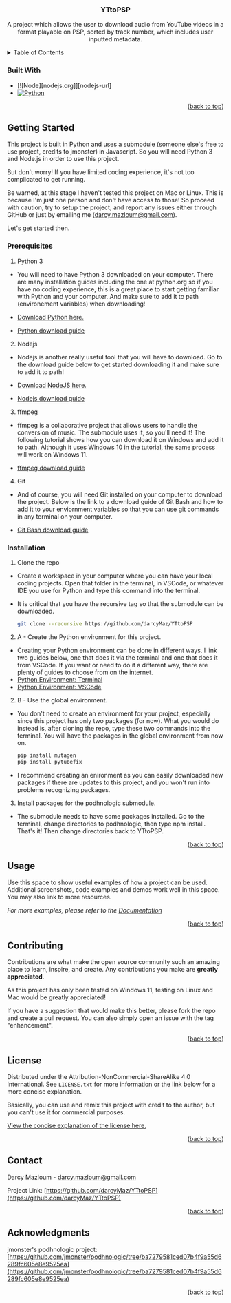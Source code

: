 <a id="readme-top"></a>

<!-- PROJECT LOGO -->
  
<div align="center">

<h3 align="center"> YTtoPSP </h3>

  <p align="center">
    A project which allows the user to download audio from YouTube videos in a format playable on PSP, sorted by track number, which includes user inputted metadata.
      
      

  </p>
</div>



<!-- TABLE OF CONTENTS -->
<details>
  <summary>Table of Contents</summary>
  <ol>
    <li>
      <a href="#about-the-project">About The Project</a>
      <ul>
        <li><a href="#built-with">Built With</a></li>
      </ul>
    </li>
    <li>
      <a href="#getting-started">Getting Started</a>
      <ul>
        <li><a href="#prerequisites">Prerequisites</a></li>
        <li><a href="#installation">Installation</a></li>
      </ul>
    </li>
    <li><a href="#usage">Usage</a></li>
    <li><a href="#roadmap">Roadmap</a></li>
    <li><a href="#contributing">Contributing</a></li>
    <li><a href="#license">License</a></li>
    <li><a href="#contact">Contact</a></li>
    <li><a href="#acknowledgments">Acknowledgments</a></li>
  </ol>
</details>



### Built With

* [![Node][nodejs.org]][nodejs-url]
* [![Python][python-img]][python-url]

<p align="right">(<a href="#readme-top">back to top</a>)</p>



<!-- GETTING STARTED -->
## Getting Started

This project is built in Python and uses a submodule (someone else's free to use project, credits to jmonster) in Javascript. So you will need Python 3 and Node.js in order to use this project.

But don't worry! If you have limited coding experience, it's not too complicated to get running.

Be warned, at this stage I haven't tested this project on Mac or Linux. This is because I'm just one person and don't have access to those! So proceed with caution, try to setup the project, and report any issues either through GitHub or just by emailing me (darcy.mazloum@gmail.com).

Let's get started then.


### Prerequisites

1. Python 3
* You will need to have Python 3 downloaded on your computer. There are many installation guides including the one at python.org so if you have no coding experience, this is a great place to start getting familiar with Python and your computer. And make sure to add it to path (environement variables) when downloading!  
  
* <a href="https://www.python.org/downloads/"> Download Python here. </a>  
* <a href="https://www.digitalocean.com/community/tutorials/install-python-windows-10"> Python download guide </a> 
  
2. Nodejs
* Nodejs is another really useful tool that you will have to download. Go to the download guide below to get started downloading it and make sure to add it to path!  
  
* <a href="https://nodejs.org/en/download"> Download NodeJS here. </a>  
* <a href="https://www.digitalocean.com/community/tutorials/node-js-environment-setup-node-js-installation"> Nodejs download guide </a>  
  
3. ffmpeg
* ffmpeg is a collaborative project that allows users to handle the conversion of music. The submodule uses it, so you'll need it! The following tutorial shows how you can download it on Windows and add it to path. Although it uses Windows 10 in the tutorial, the same process will work on Windows 11.  
  
* <a href="https://phoenixnap.com/kb/ffmpeg-windows"> ffmpeg download guide </a>  
  
4. Git
* And of course, you will need Git installed on your computer to download the project. Below is the link to a download guide of Git Bash and how to add it to your enviornment variables so that you can use git commands in any terminal on your computer.  
  
* <a href="https://www.w3schools.com/git/git_install.asp?remote=github"> Git Bash download guide </a>  

### Installation

1. Clone the repo
* Create a workspace in your computer where you can have your local coding projects. Open that folder in the terminal, in VSCode, or whatever IDE you use for Python and type this command into the terminal.

* It is critical that you have the recursive tag so that the submodule can be downloaded.

   ```sh
   git clone --recursive https://github.com/darcyMaz/YTtoPSP
   ```

2. A - Create the Python environment for this project.
* Creating your Python environment can be done in different ways. I link two guides below, one that does it via the terminal and one that does it from VSCode. If you want or need to do it a different way, there are plenty of guides to choose from on the internet.  
* <a href="https://www.w3schools.com/python/python_virtualenv.asp"> Python Environment: Terminal </a>  
* <a href="https://code.visualstudio.com/docs/python/environments"> Python Environment: VSCode </a>  
  
2. B - Use the global environment.
* You don't need to create an environment for your project, especially since this project has only two packages (for now). What you would do instead is, after cloning the repo, type these two commands into the terminal. You will have the packages in the global environment from now on.
  
    ```sh
    pip install mutagen
    pip install pytubefix
    ```
* I recommend creating an enironment as you can easily downloaded new packages if there are updates to this project, and you won't run into problems recognizing packages.

3. Install packages for the podhnologic submodule.
* The submodule needs to have some packages installed. Go to the terminal, change directories to podhnologic, then type npm install. That's it! Then change directories back to YTtoPSP.  
  
<p align="right">(<a href="#readme-top">back to top</a>)</p>  



<!-- USAGE EXAMPLES -->
## Usage

Use this space to show useful examples of how a project can be used. Additional screenshots, code examples and demos work well in this space. You may also link to more resources.

_For more examples, please refer to the [Documentation](https://example.com)_

<p align="right">(<a href="#readme-top">back to top</a>)</p>



<!-- CONTRIBUTING -->
## Contributing

Contributions are what make the open source community such an amazing place to learn, inspire, and create. Any contributions you make are **greatly appreciated**.

As this project has only been tested on Windows 11, testing on Linux and Mac would be greatly appreciated!

If you have a suggestion that would make this better, please fork the repo and create a pull request. You can also simply open an issue with the tag "enhancement".

<p align="right">(<a href="#readme-top">back to top</a>)</p>



<!-- LICENSE -->
## License

Distributed under the Attribution-NonCommercial-ShareAlike 4.0 International. See `LICENSE.txt` for more information or the link below for a more concise explanation.  

Basically, you can use and remix this project with credit to the author, but you can't use it for commercial purposes.  

<a href="https://creativecommons.org/licenses/by-nc-sa/4.0/deed.en"> View the concise explanation of the license here. </a>

<p align="right">(<a href="#readme-top">back to top</a>)</p>



<!-- CONTACT -->
## Contact

Darcy Mazloum - darcy.mazloum@gmail.com

Project Link: [https://github.com/darcyMaz/YTtoPSP](https://github.com/darcyMaz/YTtoPSP)

<p align="right">(<a href="#readme-top">back to top</a>)</p>



<!-- ACKNOWLEDGMENTS -->
## Acknowledgments

jmonster's podhnologic project: [https://github.com/jmonster/podhnologic/tree/ba7279581ced07b4f9a55d6289fc605e8e9525ea](https://github.com/jmonster/podhnologic/tree/ba7279581ced07b4f9a55d6289fc605e8e9525ea)

<p align="right">(<a href="#readme-top">back to top</a>)</p>



<!-- MARKDOWN LINKS & IMAGES -->
<!-- https://www.markdownguide.org/basic-syntax/#reference-style-links -->
[Next.js]: https://img.shields.io/badge/next.js-000000?style=for-the-badge&logo=nextdotjs&logoColor=white
[Next-url]: https://nextjs.org/
[python-img]: https://img.shields.io/badge/python-3670A0?style=for-the-badge&logo=python&logoColor=ffdd54
[python-url]: https://python.org
